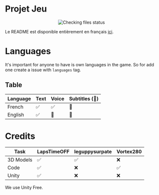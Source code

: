 # Projet Jeu

<p align="center">
  <img alt="Checking files status" src="https://github.com/actions/labeler/actions/workflows/file-present.yml/badge.svg">
</p>

Le README est disponible entièrement en français [ici](docs/README-FR.md).

# Languages
  
  It's important for anyone to have is own languages in the game. So for add one create a issue with ``languages`` tag.
  ## Table

  | Language | Text               | Voice              | Subtitles (:construction:) |
  | -------- | ------------------ | ------------------ | -------------------------- |
  |  French  | :white_check_mark: | :white_check_mark: | :construction:             |
  |  English | :white_check_mark: | :construction:     | :construction:             |

# Credits  
  
  | Task        | LapsTimeOFF        | leguppysurpate     | Vortex280           |
  | ----------- | ------------------ | ------------------ | ------------------- |
  |  3D Models  | :white_check_mark: | :white_check_mark: | :x:                 |
  |  Code       | :white_check_mark: | :x:                | :white_check_mark:  |
  |  Unity      | :white_check_mark: | :x:                | :x:                 |

  We use Unity Free.